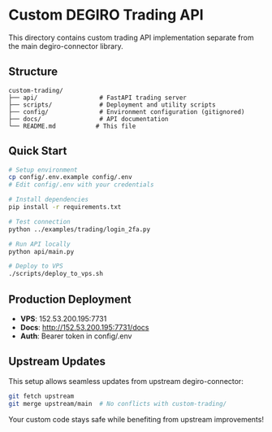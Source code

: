 # Custom DEGIRO Trading API

This directory contains custom trading API implementation separate from the main degiro-connector library.

## Structure
```
custom-trading/
├── api/                 # FastAPI trading server
├── scripts/             # Deployment and utility scripts  
├── config/              # Environment configuration (gitignored)
├── docs/                # API documentation
└── README.md           # This file
```

## Quick Start
```bash
# Setup environment
cp config/.env.example config/.env
# Edit config/.env with your credentials

# Install dependencies  
pip install -r requirements.txt

# Test connection
python ../examples/trading/login_2fa.py

# Run API locally
python api/main.py

# Deploy to VPS
./scripts/deploy_to_vps.sh
```

## Production Deployment
- **VPS**: 152.53.200.195:7731
- **Docs**: http://152.53.200.195:7731/docs
- **Auth**: Bearer token in config/.env

## Upstream Updates
This setup allows seamless updates from upstream degiro-connector:
```bash
git fetch upstream
git merge upstream/main  # No conflicts with custom-trading/
```

Your custom code stays safe while benefiting from upstream improvements!